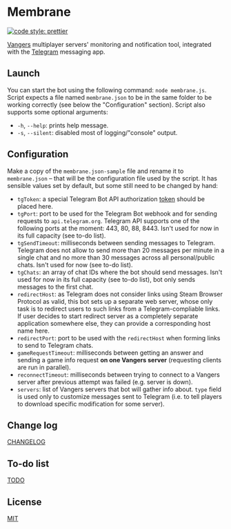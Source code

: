 # Membrane

[![code style: prettier](https://img.shields.io/badge/code_style-prettier-ff69b4.svg?style=flat-square)](https://github.com/prettier/prettier)

[Vangers](https://github.com/KranX/Vangers) multiplayer servers' monitoring and notification tool, integrated with the [Telegram](https://github.com/topics/telegram) messaging app.

## Launch

You can start the bot using the following command: `node membrane.js`. Script expects a file named `membrane.json` to be in the same folder to be working correctly (see below the "Configuration" section). Script also supports some optional arguments:

- `-h`, `--help`: prints help message.
- `-s`, `--silent`: disabled most of logging/"console" output.

## Configuration

Make a copy of the `membrane.json-sample` file and rename it to `membrane.json` – that will be the configuration file used by the script. It has sensible values set by default, but some still need to be changed by hand:

- `tgToken`: a special Telegram Bot API authorization [token](https://core.telegram.org/bots/api#authorizing-your-bot) should be placed here.
- `tgPort`: port to be used for the Telegram Bot webhook and for sending requests to `api.telegram.org`. Telegram API supports one of the following ports at the moment: 443, 80, 88, 8443. Isn't used for now in its full capacity (see to-do list).
- `tgSendTimeout`: milliseconds between sending messages to Telegram. Telegram does not allow to send more than 20 messages per minute in a single chat and no more than 30 messages across all personal/public chats. Isn't used for now (see to-do list).
- `tgChats`: an array of chat IDs where the bot should send messages. Isn't used for now in its full capacity (see to-do list), bot only sends messages to the first chat.
- `redirectHost`: as Telegram does not consider links using Steam Browser Protocol as valid, this bot sets up a separate web server, whose only task is to redirect users to such links from a Telegram-compliable links. If user decides to start redirect server as a completely separate application somewhere else, they can provide a corresponding host name here.
- `redirectPort`: port to be used with the `redirectHost` when forming links to send to Telegram chats.
- `gameRequestTimeout`: milliseconds between getting an answer and sending a game info request __on one Vangers server__ (requesting clients are run in parallel).
- `reconnectTimeout`: milliseconds between trying to connect to a Vangers server after previous attempt was failed (e.g. server is down).
- `servers`: list of Vangers servers that bot will gather info about. `type` field is used only to customize messages sent to Telegram (i.e. to tell players to download specific modification for some server).



## Change log

[CHANGELOG](CHANGELOG.md)

## To-do list

[TODO](TODO.md)

## License

[MIT](LICENSE)
